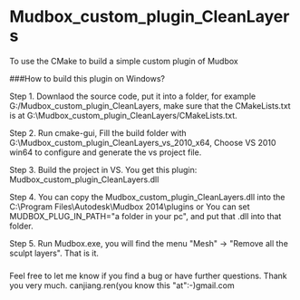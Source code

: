 Mudbox_custom_plugin_CleanLayers
================================

To use the CMake to build a simple custom plugin of Mudbox

###How to build this plugin on Windows?

Step 1. Downlaod the source code, put it into a folder, 
for example G:/Mudbox_custom_plugin_CleanLayers, 
make sure that the CMakeLists.txt is at G:\Mudbox_custom_plugin_CleanLayers/CMakeLists.txt.

Step 2. Run cmake-gui, 
Fill the build folder with G:\Mudbox_custom_plugin_CleanLayers_vs_2010_x64, 
Choose VS 2010 win64 to configure and generate the vs project file.

Step 3. Build the project in VS. You get this plugin: 
Mudbox_custom_plugin_CleanLayers.dll 

Step 4. 
You can copy the Mudbox_custom_plugin_CleanLayers.dll into the 
C:\Program Files\Autodesk\Mudbox 2014\plugins
or 
You can set MUDBOX_PLUG_IN_PATH="a folder in your pc", and put that .dll into that folder.

Step 5. Run Mudbox.exe, you will find the menu "Mesh" -> "Remove all the sculpt layers".
That is it.

###

Feel free to let me know if you find a bug or have further questions. Thank you very much.
canjiang.ren(you know this "at":-)gmail.com

